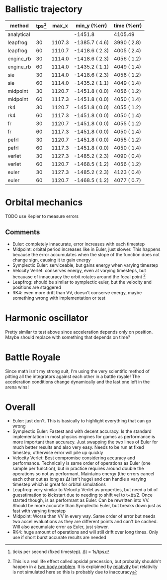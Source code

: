 # Ballistic trajectory
| method                | tps[^1] | max_x  | min_y (%err)   | time (%err)  |
|-----------------------|-----|--------|----------------|--------------|
|            analytical |     |        | -1451.8        | 4105.49      |
|              leapfrog |  30 | 1107.3 | -1385.7 ( 4.6) |  3990 ( 2.8) |
|              leapfrog |  60 | 1110.7 | -1418.6 ( 2.3) |  4005 ( 2.4) |
|             engine_rb |  30 | 1114.0 | -1418.6 ( 2.3) |  4056 ( 1.2) |
|             engine_rb |  60 | 1114.0 | -1435.2 ( 1.1) |  4049 ( 1.4) |
|                   sie |  30 | 1114.0 | -1418.6 ( 2.3) |  4056 ( 1.2) |
|                   sie |  60 | 1114.0 | -1435.2 ( 1.1) |  4049 ( 1.4) |
|              midpoint |  30 | 1120.7 | -1451.8 ( 0.0) |  4056 ( 1.2) |
|              midpoint |  60 | 1117.3 | -1451.8 ( 0.0) |  4050 ( 1.4) |
|                   rk4 |  30 | 1120.7 | -1451.8 ( 0.0) |  4055 ( 1.2) |
|                   rk4 |  60 | 1117.3 | -1451.8 ( 0.0) |  4050 ( 1.4) |
|                    fr |  30 | 1120.7 | -1451.8 ( 0.0) |  4055 ( 1.2) |
|                    fr |  60 | 1117.3 | -1451.8 ( 0.0) |  4050 ( 1.4) |
|                 pefrl |  30 | 1120.7 | -1451.8 ( 0.0) |  4055 ( 1.2) |
|                 pefrl |  60 | 1117.3 | -1451.8 ( 0.0) |  4050 ( 1.4) |
|                verlet |  30 | 1127.3 | -1485.2 ( 2.3) |  4090 ( 0.4) |
|                verlet |  60 | 1120.7 | -1468.5 ( 1.2) |  4056 ( 1.2) |
|                 euler |  30 | 1127.3 | -1485.2 ( 2.3) |  4123 ( 0.4) |
|                 euler |  60 | 1120.7 | -1468.5 ( 1.2) |  4077 ( 0.7) |


# Orbital mechanics
TODO use Kepler to measure errors

## Comments
- Euler: completely innacurate, error increases with each timestep
- Midpoint: orbital period increases like in Euler, just slower. This happens because the error accumulates when the slope of the function does not change sign, causing it to gain energy
- Symplectic Euler: serviceable, but gains energy when varying timestep
- Velocity Verlet: conserves energy, even at varying timesteps, but becauase of innacuracy the orbit rotates around the focal point [^2]
- Leapfrog: should be similar to symplectic euler, but the velocity and positions are staggered
- RK4: even more drift than VV, doesn't conserve energy, maybe something wrong with implementation or test

# Harmonic oscillator
Pretty similar to test above since acceleration depends only on position. Maybe should replace with something that depends on time?

# Battle Royale
Since math isn't my strong suit, I'm using the very scientific method of pitting all the integrators against each other in a battle royale! The acceleration conditions change dynamically and the last one left in the arena wins!

# Overall
- Euler: just don't. This is basically to highlight everything that can go wrong
- Symplectic Euler: Fastest and with decent accuracy. Is the standard implementation in most physics engines for games as performance is more important than accuracy. Just swapping the two lines of Euler for much better results and also very easy. Needs to be run at fixed timestep, otherwise error will pile up quickly
- Velocity Verlet: Best compromise considering accuracy and performance. Technically is same order of operations as Euler (one sample per function), but in practice requires around double the operations so not as performant. Maintains energy (the errors cancel each other out as long as Δt isn't huge) and can handle a varying timestep which is great for orbital simulations
- Leapfrog: very similar to Velocity Verlet as properties, but need a bit of guesstimation to kickstart due to needing to shift vel to t+Δt/2. Once started though, is as performant as Euler. Can be rewritten into VV. Should be more accurate than Symplectic Euler, but breaks down just as fast with varying timestep
- Midpoint: Worse than VV in every way. Same order of error but needs two accel evaluations as they are different points and can't be cached. Will also accumulate error as Euler, just slower.
- RK4: huge amount of operations and will still drift over long times. Only use if short burst accurate results are needed

[^1]: ticks per second (fixed timestep). Δt = 1s/tps

[^2]: This is a real life effect called apsidal precession, but probably shouldn't happen in a [two body problem](https://en.wikipedia.org/wiki/Two-body_problem_in_general_relativity#Apsidal_precession). It is explained by [relativity](https://en.wikipedia.org/wiki/Apsidal_precession#General_relativity) but relativity is not simulated here so this is probably due to inaccuracy